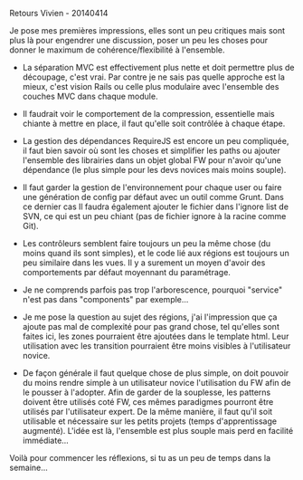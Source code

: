 Retours Vivien - 20140414

Je pose mes premières impressions, elles sont un peu critiques mais sont plus là pour engendrer une discussion, poser un peu les choses pour donner le maximum de cohérence/flexibilité à l'ensemble.

- La séparation MVC est effectivement plus nette et doit permettre plus de découpage, c'est vrai. Par contre je ne sais pas quelle approche est la mieux, c'est vision Rails ou celle plus modulaire avec l'ensemble des couches MVC dans chaque module.

- Il faudrait voir le comportement de la compression, essentielle mais chiante à mettre en place, il faut qu'elle soit contrôlée à chaque étape.

- La gestion des dépendances RequireJS est encore un peu compliquée, il faut bien savoir où sont les choses et simplifier les paths ou ajouter l'ensemble des librairies dans un objet global FW pour n'avoir qu'une dépendance (le plus simple pour les devs novices mais moins souple).

- Il faut garder la gestion de l'environnement pour chaque user ou faire une génération de config par défaut avec un outil comme Grunt. Dans ce dernier cas Il faudra également ajouter le fichier dans l'ignore list de SVN, ce qui est un peu chiant (pas de fichier ignore à la racine comme Git).

- Les contrôleurs semblent faire toujours un peu la même chose (du moins quand ils sont simples), et le code lié aux régions est toujours un peu similaire dans les vues. Il y a surement un moyen d'avoir des comportements par défaut moyennant du paramétrage.

- Je ne comprends parfois pas trop l'arborescence, pourquoi "service" n'est pas dans "components" par exemple...

- Je me pose la question au sujet des régions, j'ai l'impression que ça ajoute pas mal de complexité pour pas grand chose, tel qu'elles sont faites ici, les zones pourraient être ajoutées dans le template html. Leur utilisation avec les transition pourraient être moins visibles à l'utilisateur novice.

- De façon générale il faut quelque chose de plus simple, on doit pouvoir du moins rendre simple à un utilisateur novice l'utilisation du FW afin de le pousser à l'adopter. Afin de garder de la souplesse, les patterns doivent être utilisés coté FW, ces mêmes paradigmes pourront être utilisés par l'utilisateur expert. De la même manière, il faut qu'il soit utilisable et nécessaire sur les petits projets (temps d'apprentissage augmenté). L'idée est là, l'ensemble est plus souple mais perd en facilité immédiate...

Voilà pour commencer les réflexions, si tu as un peu de temps dans la semaine...